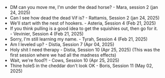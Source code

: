 -   DM can you move me, I'm under the dead horse? - Mara, session 2 (jan 24, 2025)
-   Can I see how dead the dead Vif is? - Rattamis, Session 2 (jan 24, 2025)
-   We'll start with the nest of hookers. - Asteria, Session 4 (Feb 21, 2025)
-   If you think pulling is a good idea to get the squishies out, then go for it. - Vevinier, Session 4 (Feb 21, 2025)
-   Sorry, I'm still learning my name. - Tyrah, Session 4 (Feb 21, 2025)
-   Am I leveled up? - Distia, Session 7 (Apr 04, 2025)
-   Holy shit I need therapy - Distia, Session 10 (Apr 25, 2025) (This was the first session where we had all the madness effects)
-   Wait, we're food?! - Cows, Session 10 (Apr 25, 2025)
-   Thine holeS in the cheddar don't look OK - Boris, Session 11 (May 02, 2025)
